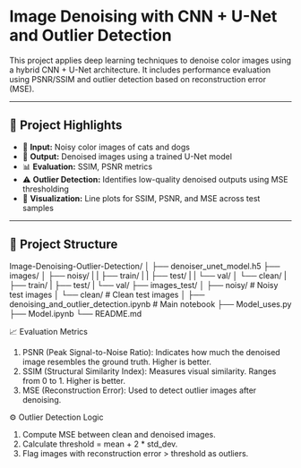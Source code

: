 # Image Denoising with CNN + U-Net and Outlier Detection

This project applies deep learning techniques to denoise color images using a hybrid CNN + U-Net architecture. It includes performance evaluation using PSNR/SSIM and outlier detection based on reconstruction error (MSE).

---

## 🧠 Project Highlights

- 📸 **Input:** Noisy color images of cats and dogs
- 🧼 **Output:** Denoised images using a trained U-Net model
- 📊 **Evaluation:** SSIM, PSNR metrics
- ⚠️ **Outlier Detection:** Identifies low-quality denoised outputs using MSE thresholding
- 🧪 **Visualization:** Line plots for SSIM, PSNR, and MSE across test samples

---

## 📂 Project Structure

Image-Denoising-Outlier-Detection/
│
├── denoiser_unet_model.h5 
├── images/
│ ├── noisy/ 
| |   ├── train/ 
| |   ├── test/ 
| |   └── val/ 
│ └── clean/ 
|     ├── train/ 
|     ├── test/ 
|     └── val/ 
├── images_test/
│ ├── noisy/ # Noisy test images
│ └── clean/ # Clean test images
│
├── denoising_and_outlier_detection.ipynb # Main notebook
├── Model_uses.py 
├── Model.ipynb 
└── README.md


📈 Evaluation Metrics
  1. PSNR (Peak Signal-to-Noise Ratio): Indicates how much the denoised image resembles the ground truth. Higher is better.
  2. SSIM (Structural Similarity Index): Measures visual similarity. Ranges from 0 to 1. Higher is better.
  3. MSE (Reconstruction Error): Used to detect outlier images after denoising.

⚙️ Outlier Detection Logic
  1. Compute MSE between clean and denoised images.
  2. Calculate threshold = mean + 2 * std_dev. 
  3. Flag images with reconstruction error > threshold as outliers.

